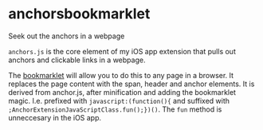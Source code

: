 # anchorsbookmarklet
Seek out the anchors in a webpage

`anchors.js` is the core element of my iOS app extension that pulls out anchors and clickable links in a webpage.

The [bookmarklet](https://github.com/jlongman/anchorsbookmarklet/blob/master/anchors.bookmarklet) will allow you to do this to any page in a browser.  It replaces the page content with the span, header and anchor elements.  It is derived from anchor.js, after minification and adding the bookmarklet magic.  I.e. prefixed with `javascript:(function(){` and suffixed with `;AnchorExtensionJavaScriptClass.fun();})()`.  The `fun` method is unneccesary in the iOS app. 